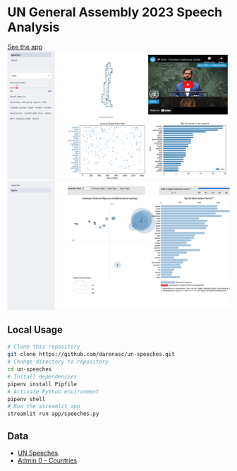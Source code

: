 # UN General Assembly 2023 Speech Analysis

[See the app](https://unga-speeches-2023.streamlit.app/)
![alt text](image-1.png)
![alt text](image-2.png)

## Local Usage

```bash
# Clone this repository
git clone https://github.com/darenasc/un-speeches.git
# Change directory to repository
cd un-speeches
# Install dependencies
pipenv install Pipfile
# Activate Python environment
pipenv shell
# Run the streamlit app
streamlit run app/speeches.py
```

## Data

- [UN Speeches](https://docs.google.com/spreadsheets/d/1qtqfnRSW24j-XLN7SRKywDCuFatARCH8pUg1Rr6I2vI/edit#gid=0).
- [Admin 0 – Countries](https://www.naturalearthdata.com/http//www.naturalearthdata.com/download/110m/cultural/ne_110m_admin_0_countries.zip)
